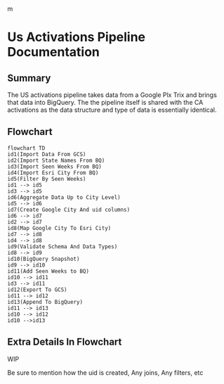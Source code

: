 m
# Us Activations Pipeline Documentation

## Summary
The US activations pipeline takes data from a Google Plx Trix and brings that data into BigQuery. The the pipeline itself is shared with the CA activations as the data structure and type of data is essentially identical.

## Flowchart

```mermaid
flowchart TD
id1(Import Data From GCS)
id2(Import State Names From BQ)
id3(Import Seen Weeks From BQ)
id4(Import Esri City From BQ)
id5(Filter By Seen Weeks)
id1 --> id5
id3 --> id5
id6(Aggregate Data Up to City Level)
id5 --> id6
id7(Create Google City And uid columns)
id6 --> id7
id2 --> id7
id8(Map Google City To Esri City)
id7 --> id8
id4 --> id8
id9(Validate Schema And Data Types)
id8 --> id9
id10(BigQuery Snapshot)
id9 --> id10
id11(Add Seen Weeks to BQ)
id10 --> id11
id3 --> id11
id12(Export To GCS)
id11 --> id12
id13(Append To BigQuery)
id11 --> id13
id10 --> id12
id10 -->id13

```

## Extra Details In Flowchart
WIP

Be sure to mention how the uid is created,
Any joins,
Any filters,
etc

